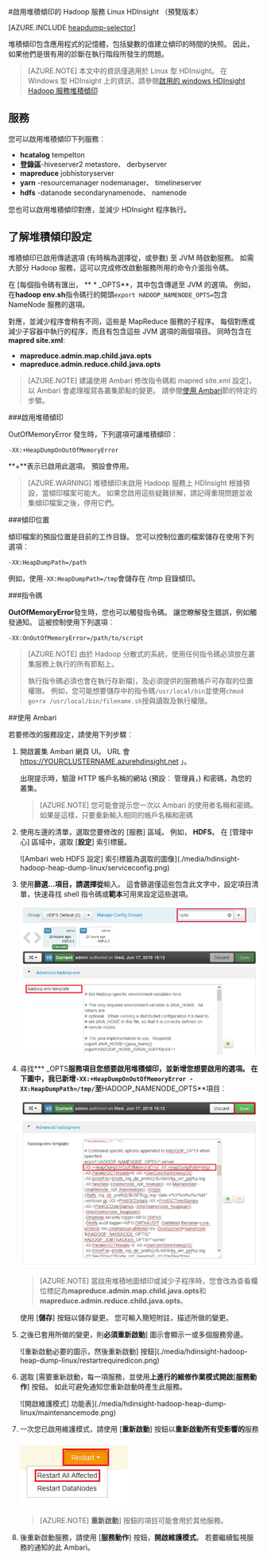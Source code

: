 <properties
    pageTitle="啟用的 HDInsight Hadoop 服務堆積傾印 |Microsoft Azure"
    description="啟用堆積傾印 Hadoop 服務與 Linux 型 HDInsight 叢集偵錯和分析。"
    services="hdinsight"
    documentationCenter=""
    authors="Blackmist"
    manager="jhubbard"
    editor="cgronlun"
    tags="azure-portal"/>

<tags
    ms.service="hdinsight"
    ms.workload="big-data"
    ms.tgt_pltfrm="na"
    ms.devlang="na"
    ms.topic="article"
    ms.date="09/27/2016"
    ms.author="larryfr"/>


#<a name="enable-heap-dumps-for-hadoop-services-on-linux-based-hdinsight-preview"></a>啟用堆積傾印的 Hadoop 服務 Linux HDInsight （預覽版本）

[AZURE.INCLUDE [heapdump-selector](../../includes/hdinsight-selector-heap-dump.md)]

堆積傾印包含應用程式的記憶體，包括變數的值建立傾印的時間的快照。 因此，如果他們是很有用的診斷在執行階段所發生的問題。

> [AZURE.NOTE] 本文中的資訊僅適用於 Linux 型 HDInsight。 在 Windows 型 HDInsight 上的資訊，請參閱[啟用的 windows HDInsight Hadoop 服務堆積傾印](hdinsight-hadoop-collect-debug-heap-dumps.md)

## <a name="whichServices"></a>服務

您可以啟用堆積傾印下列服務︰

*  **hcatalog** tempelton
*  **登錄區**-hiveserver2 metastore、 derbyserver
*  **mapreduce** jobhistoryserver
*  **yarn** -resourcemanager nodemanager、 timelineserver
*  **hdfs** -datanode secondarynamenode、 namenode

您也可以啟用堆積傾印對應，並減少 HDInsight 程序執行。

## <a name="configuration"></a>了解堆積傾印設定

堆積傾印已啟用傳遞選項 (有時稱為選擇從，或參數) 至 JVM 時啟動服務。 如需大部分 Hadoop 服務，這可以完成修改啟動服務所用的命令介面指令碼。

在 [每個指令碼有匯出， ** \* \_OPTS**，其中包含傳遞至 JVM 的選項。 例如，在**hadoop env.sh**指令碼行的開頭`export HADOOP_NAMENODE_OPTS=`包含 NameNode 服務的選項。

對應，並減少程序會稍有不同，這些是 MapReduce 服務的子程序。 每個對應或減少子容器中執行的程序，而且有包含這些 JVM 選項的兩個項目。 同時包含在**mapred site.xml**:

* **mapreduce.admin.map.child.java.opts**
* **mapreduce.admin.reduce.child.java.opts**

> [AZURE.NOTE] 建議使用 Ambari 修改指令碼和 mapred site.xml 設定]，以 Ambari 會處理複寫各叢集節點的變更。 請參閱[使用 Ambari](#using-ambari)節的特定的步驟。

###<a name="enable-heap-dumps"></a>啟用堆積傾印

OutOfMemoryError 發生時，下列選項可讓堆積傾印︰

    -XX:+HeapDumpOnOutOfMemoryError

**+**表示已啟用此選項。 預設會停用。

> [AZURE.WARNING] 堆積傾印未啟用 Hadoop 服務上 HDInsight 根據預設，當傾印檔案可能大。 如果您啟用這些疑難排解，請記得重現問題並收集傾印檔案之後，停用它們。

###<a name="dump-location"></a>傾印位置

傾印檔案的預設位置是目前的工作目錄。 您可以控制位置的檔案儲存在使用下列選項︰

    -XX:HeapDumpPath=/path

例如，使用`-XX:HeapDumpPath=/tmp`會儲存在 /tmp 目錄傾印。

###<a name="scripts"></a>指令碼

**OutOfMemoryError**發生時，您也可以觸發指令碼。 讓您瞭解發生錯誤，例如觸發通知。 這被控制使用下列選項︰

    -XX:OnOutOfMemoryError=/path/to/script

> [AZURE.NOTE] 由於 Hadoop 分散式的系統，使用任何指令碼必須放在叢集服務上執行的所有節點上。
>
> 執行指令碼必須也會在執行存新檔]，及必須提供的服務帳戶可存取的位置權限。 例如，您可能想要儲存中的指令碼`/usr/local/bin`並使用`chmod go+rx /usr/local/bin/filename.sh`授與讀取及執行權限。

##<a name="using-ambari"></a>使用 Ambari

若要修改的服務設定，請使用下列步驟︰

1. 開啟叢集 Ambari 網頁 UI。 URL 會 https://YOURCLUSTERNAME.azurehdinsight.net 」。

    出現提示時，驗證 HTTP 帳戶名稱的網站 (預設︰ 管理員，) 和密碼，為您的叢集。

    > [AZURE.NOTE] 您可能會提示您一次以 Ambari 的使用者名稱和密碼。 如果是這樣，只要重新輸入相同的帳戶名稱和密碼

2. 使用左邊的清單，選取您要修改的 [服務] 區域。 例如， **HDFS**。 在 [管理中心] 區域中，選取 [**設定**] 索引標籤。

    ![Ambari web HDFS 設定] 索引標籤為選取的圖像](./media/hdinsight-hadoop-heap-dump-linux/serviceconfig.png)

3. 使用**篩選...**項目，請**選擇從**輸入。 這會篩選僅這些包含此文字中，設定項目清單，快速尋找 shell 指令碼或**範本**可用來設定這些選項。

    ![篩選的清單](./media/hdinsight-hadoop-heap-dump-linux/filter.png)

4. 尋找**\* \_OPTS**服務項目您想要啟用堆積傾印，並新增您想要啟用的選項。 在下圖中，我已新增`-XX:+HeapDumpOnOutOfMemoryError -XX:HeapDumpPath=/tmp/`至**HADOOP\_NAMENODE\_OPTS**項目︰

    ![使用-XX HADOOP_NAMENODE_OPTS: + HeapDumpOnOutOfMemoryError-XX: = HeapDumpPath/tmp /](./media/hdinsight-hadoop-heap-dump-linux/opts.png)

    > [AZURE.NOTE] 當啟用堆積地圖傾印或減少子程序時，您會改為查看欄位標記為**mapreduce.admin.map.child.java.opts**和**mapreduce.admin.reduce.child.java.opts**。

    使用 [**儲存**] 按鈕以儲存變更。 您可輸入簡短附註，描述所做的變更。

5. 之後已套用所做的變更，則**必須重新啟動**] 圖示會顯示一或多個服務旁邊。

    ![重新啟動必要的圖示，然後重新啟動] 按鈕](./media/hdinsight-hadoop-heap-dump-linux/restartrequiredicon.png)

6. 選取 [需要重新啟動，每一項服務，並使用**上進行的維修作業模式開啟**[**服務動作**] 按鈕。 如此可避免通知您重新啟動時產生此服務。

    ![開啟維護模式] 功能表](./media/hdinsight-hadoop-heap-dump-linux/maintenancemode.png)

7. 一次您已啟用維護模式，請使用 [**重新啟動**] 按鈕以**重新啟動所有受影響的**服務

    ![重新啟動所有受影響的項目](./media/hdinsight-hadoop-heap-dump-linux/restartbutton.png)

    > [AZURE.NOTE] **重新啟動**] 按鈕的項目可能會用於其他服務。

8. 後重新啟動服務，請使用 [**服務動作**] 按鈕，**開啟維護模式**。 若要繼續監視服務的通知的此 Ambari。
